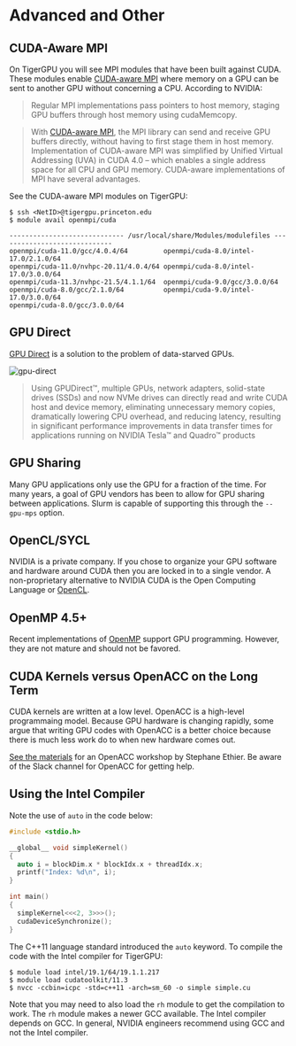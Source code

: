 # Advanced and Other

## CUDA-Aware MPI

On TigerGPU you will see MPI modules that have been built against CUDA. These modules enable [CUDA-aware MPI](https://developer.nvidia.com/mpi-solutions-gpus) where
memory on a GPU can be sent to another GPU without concerning a CPU. According to NVIDIA:

> Regular MPI implementations pass pointers to host memory, staging GPU buffers through host memory using cudaMemcopy.

> With [CUDA-aware MPI](https://developer.nvidia.com/mpi-solutions-gpus), the MPI library can send and receive GPU buffers directly, without having to first stage them in host memory. Implementation of CUDA-aware MPI was simplified by Unified Virtual Addressing (UVA) in CUDA 4.0 – which enables a single address space for all CPU and GPU memory. CUDA-aware implementations of MPI have several advantages.

See the CUDA-aware MPI modules on TigerGPU:

```
$ ssh <NetID>@tigergpu.princeton.edu
$ module avail openmpi/cuda

----------------------------- /usr/local/share/Modules/modulefiles -----------------------------
openmpi/cuda-11.0/gcc/4.0.4/64         openmpi/cuda-8.0/intel-17.0/2.1.0/64
openmpi/cuda-11.0/nvhpc-20.11/4.0.4/64 openmpi/cuda-8.0/intel-17.0/3.0.0/64
openmpi/cuda-11.3/nvhpc-21.5/4.1.1/64  openmpi/cuda-9.0/gcc/3.0.0/64
openmpi/cuda-8.0/gcc/2.1.0/64          openmpi/cuda-9.0/intel-17.0/3.0.0/64
openmpi/cuda-8.0/gcc/3.0.0/64
```

## GPU Direct

[GPU Direct](https://developer.nvidia.com/gpudirect) is a solution to the problem of data-starved GPUs.

![gpu-direct](https://developer.nvidia.com/sites/default/files/akamai/GPUDirect/cuda-gpu-direct-blog-refresh_diagram_1.png)

> Using GPUDirect™, multiple GPUs, network adapters, solid-state drives (SSDs) and now NVMe drives can directly read and write CUDA host and device memory, eliminating unnecessary memory copies, dramatically lowering CPU overhead, and reducing latency, resulting in significant performance improvements in data transfer times for applications running on NVIDIA Tesla™ and Quadro™ products

## GPU Sharing

Many GPU applications only use the GPU for a fraction of the time. For many years, a goal of GPU vendors has been to allow for GPU sharing between applications. Slurm is capable of supporting this through the `--gpu-mps` option.

## OpenCL/SYCL

NVIDIA is a private company. If you chose to organize your GPU software and hardware around CUDA then you are locked in to a single vendor. A non-proprietary alternative to NVIDIA CUDA is the Open Computing Language or [OpenCL](https://www.khronos.org/opencl/).

## OpenMP 4.5+

Recent implementations of [OpenMP](https://www.openmp.org/) support GPU programming. However, they are not mature and should not be favored.

## CUDA Kernels versus OpenACC on the Long Term

CUDA kernels are written at a low level. OpenACC is a high-level programmaing model. Because GPU hardware is changing rapidly, some argue that writing GPU codes with OpenACC is a better choice because there is much less work do to when new hardware comes out.

[See the materials](http://w3.pppl.gov/~ethier/PICSCIE/Intro_to_OpenACC_Nov_2019.pdf) for an OpenACC workshop by Stephane Ethier. Be aware of the Slack channel for OpenACC for getting help.

## Using the Intel Compiler

Note the use of `auto` in the code below:

```c++
#include <stdio.h>

__global__ void simpleKernel()
{
  auto i = blockDim.x * blockIdx.x + threadIdx.x;
  printf("Index: %d\n", i);
}

int main()
{
  simpleKernel<<<2, 3>>>();
  cudaDeviceSynchronize();
}
```

The C++11 language standard introduced the `auto` keyword. To compile the code with the Intel compiler for TigerGPU:

```
$ module load intel/19.1/64/19.1.1.217
$ module load cudatoolkit/11.3
$ nvcc -ccbin=icpc -std=c++11 -arch=sm_60 -o simple simple.cu
```

Note that you may need to also load the `rh` module to get the compilation to work. The `rh` module makes a newer GCC available. The Intel compiler depends on GCC. In general, NVIDIA engineers recommend using GCC and not the Intel compiler.
